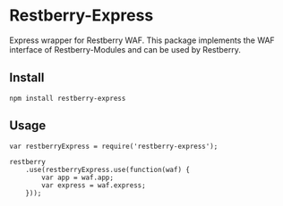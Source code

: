 Restberry-Express
=================

Express wrapper for Restberry WAF. This package implements the WAF interface of
Restberry-Modules and can be used by Restberry.

## Install

```
npm install restberry-express
```

## Usage

```
var restberryExpress = require('restberry-express');

restberry
    .use(restberryExpress.use(function(waf) {
        var app = waf.app;
        var express = waf.express;
    }));
```
